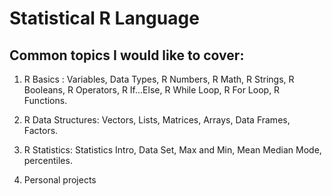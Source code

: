 # Statistical R Language
## Common topics I would like to cover:

1. R Basics :
   Variables, Data Types, R Numbers, R Math, R Strings, R Booleans, R Operators, R If...Else, R While Loop, R For Loop, R Functions.
   
2. R Data Structures:
   Vectors, Lists, Matrices, Arrays, Data Frames, Factors.

3. R Statistics: 
   Statistics Intro, Data Set, Max and Min, Mean Median Mode, percentiles.
   
4. Personal projects
   

